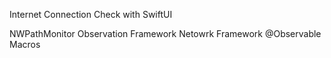 Internet Connection Check with SwiftUI

NWPathMonitor
Observation Framework
Netowrk Framework
@Observable Macros
